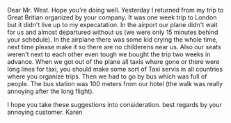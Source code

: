 Dear Mr. West. Hope you're doing well. Yesterday I returned from my trip to Great Britian organized by your company. It was one week trip to London but it didn't live up to my expecatation. In the airport our plane didn't wait for us and almost departured without us (we were only 15 minutes behind your schedule). In the airplane there was some kid crying the whole time, next time please make it so there are no childerens near us. Also our seats weren't next to each other even tough we bought the trip two weeks in advance. When we got out of the plane all taxis where gone or there were long lines for taxi, you should make some sort of Taxi servis in all countries where you organize trips. Then we had to go by bus which was full of people. The bus station was 100 meters from our hotel (the walk was really annoying after the long flight). 

I hope you take these suggestions into consideration.
best regards by your annoying customer.
Karen